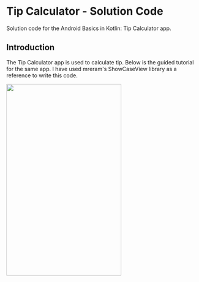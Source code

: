 Tip Calculator - Solution Code
=================================

Solution code for the Android Basics in Kotlin: Tip Calculator app.


Introduction
------------
The Tip Calculator app is used to calculate tip. Below is the guided tutorial for the same app. I have used mreram's ShowCaseView library as a reference to write this code.

<img src="https://user-images.githubusercontent.com/72318730/160826958-ab2b9b82-2f6b-431e-9ee8-58efc95fa095.gif" width="300" height="500"/>


